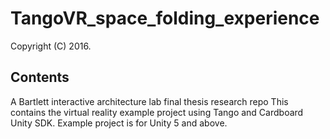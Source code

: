 TangoVR_space_folding_experience
===========================================
Copyright (C) 2016.

Contents
--------
A Bartlett interactive architecture lab final thesis research repo
This contains the virtual reality example project using Tango and Cardboard Unity SDK. Example project is for Unity 5 and above.
